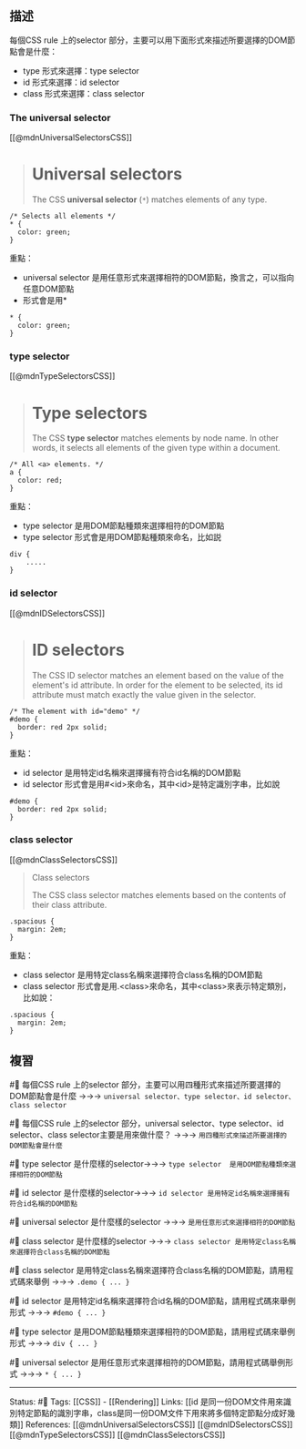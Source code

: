 ## 描述

每個CSS rule 上的selector 部分，主要可以用下面形式來描述所要選擇的DOM節點會是什麼：
- type 形式來選擇：type selector
- id 形式來選擇：id selector
- class 形式來選擇：class selector


### The universal selector
[[@mdnUniversalSelectorsCSS]]
> # Universal selectors
> The CSS **universal selector** (`*`) matches elements of any type.

```
/* Selects all elements */
* {
  color: green;
}
```

重點：
- universal selector 是用任意形式來選擇相符的DOM節點，換言之，可以指向任意DOM節點
- 形式會是用*
```
* {
  color: green;
}
```

### type selector 
[[@mdnTypeSelectorsCSS]]
> # Type selectors
>
> The CSS **type selector** matches elements by node name. In other words, it selects all elements of the given type within a document.

```
/* All <a> elements. */
a {
  color: red;
}
```

重點：
- type selector  是用DOM節點種類來選擇相符的DOM節點
- type selector 形式會是用DOM節點種類來命名，比如説
```
div {
	.....
}
```

### id selector

[[@mdnIDSelectorsCSS]]
> # ID selectors
>
> The CSS ID selector matches an element based on the value of the element's id attribute. In order for the element to be selected, its id attribute must match exactly the value given in the selector.

```
/* The element with id="demo" */
#demo {
  border: red 2px solid;
}
```

重點：
- id selector 是用特定id名稱來選擇擁有符合id名稱的DOM節點
- id selector 形式會是用#\<id\>來命名，其中\<id\>是特定識別字串，比如說
```
#demo {
  border: red 2px solid;
}
```

### class selector

[[@mdnClassSelectorsCSS]]
> Class selectors
>
> The CSS class selector matches elements based on the contents of their class attribute.
```
.spacious {
  margin: 2em;
}
```

重點：
- class selector 是用特定class名稱來選擇符合class名稱的DOM節點
- class selector 形式會是用.\<class\>來命名，其中\<class\>來表示特定類別，比如說：
```
.spacious {
  margin: 2em;
}
```
## 複習

#🧠 每個CSS rule 上的selector 部分，主要可以用四種形式來描述所要選擇的DOM節點會是什麼 ->->-> `universal selector、type selector、id selector、class selector`
<!--SR:!2023-03-28,127,250-->

#🧠 每個CSS rule 上的selector 部分，universal selector、type selector、id selector、class selector主要是用來做什麼？ ->->-> `用四種形式來描述所要選擇的DOM節點會是什麼`
<!--SR:!2022-12-23,73,250-->

#🧠 type selector 是什麼樣的selector->->-> `type selector  是用DOM節點種類來選擇相符的DOM節點`
<!--SR:!2023-03-20,123,250-->

#🧠 id selector 是什麼樣的selector->->-> `id selector 是用特定id名稱來選擇擁有符合id名稱的DOM節點`
<!--SR:!2023-03-13,119,250-->

#🧠 universal selector 是什麼樣的selector ->->-> `是用任意形式來選擇相符的DOM節點`
<!--SR:!2022-12-21,72,250-->


#🧠 class selector 是什麼樣的selector ->->-> `class selector 是用特定class名稱來選擇符合class名稱的DOM節點`
<!--SR:!2023-03-25,126,250-->

#🧠 class selector 是用特定class名稱來選擇符合class名稱的DOM節點，請用程式碼來舉例 ->->-> `.demo { ... }`
<!--SR:!2023-06-26,187,250-->

#🧠 id selector 是用特定id名稱來選擇符合id名稱的DOM節點，請用程式碼來舉例形式 ->->-> `#demo { ... }`
<!--SR:!2023-04-22,143,250-->

#🧠 type selector 是用DOM節點種類來選擇相符的DOM節點，請用程式碼來舉例形式 ->->-> `div { ... }`
<!--SR:!2023-05-24,163,250-->

#🧠 universal selector 是用任意形式來選擇相符的DOM節點，請用程式碼舉例形式 ->->-> `* { ... }`
<!--SR:!2023-03-30,128,250-->

---
Status: #🌱 
Tags:
[[CSS]] - [[Rendering]]
Links:
[[id 是同一份DOM文件用來識別特定節點的識別字串，class是同一份DOM文件下用來將多個特定節點分成好幾類]]
References:
[[@mdnUniversalSelectorsCSS]]
[[@mdnIDSelectorsCSS]]
[[@mdnTypeSelectorsCSS]]
[[@mdnClassSelectorsCSS]]
